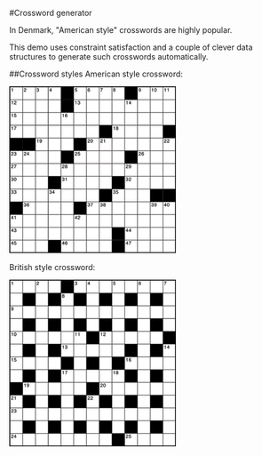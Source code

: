 #Crossword generator

In Denmark, "American style" crosswords are highly popular.

This demo uses constraint satisfaction and a couple of clever data structures to generate such crosswords automatically.


##Crossword styles
American style crossword:

![American style crossword](/images/AmericanCrossword.jpg)

British style crossword:

![British style crossword](/images/BritishCrossword.jpg)
